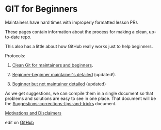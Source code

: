# GIT for Beginners

Maintainers have hard times with improperly formatted lesson PRs

These pages contain information about the process for making a clean, up-to-date repo.

This also has a little about how GitHub really works just to help beginners.

Protocols: 
1. [Clean Git for maintainers and beginners](https://hoytpr.github.io/git_beginner/Maintaining-for-beginners-narrative1).

2. [Beginner-beginner maintainer's detailed](https://hoytpr.github.io/git_beginner/One-detailed-protocol-for-beginner-maintainers) (updated!).

3. [Beginner but not maintainer detailed](https://hoytpr.github.io/git_beginner/One-detailed-protocol-for-general-beginners) (updated)

As we get suggestions, we can compile them in a single document so that problems and solutions are easy to see in one place. That document will be the [Suggestions-corrections-tips-and-tricks](https://hoytpr.github.io/git_beginner/Suggestions-corrections-tips-and-tricks) document.

[Motivations and Disclaimers](https://hoytpr.github.io/git_beginner/motivations_and_disclaimers)

edit on [GitHub](https://github.com/hoytpr/git_beginner/)
